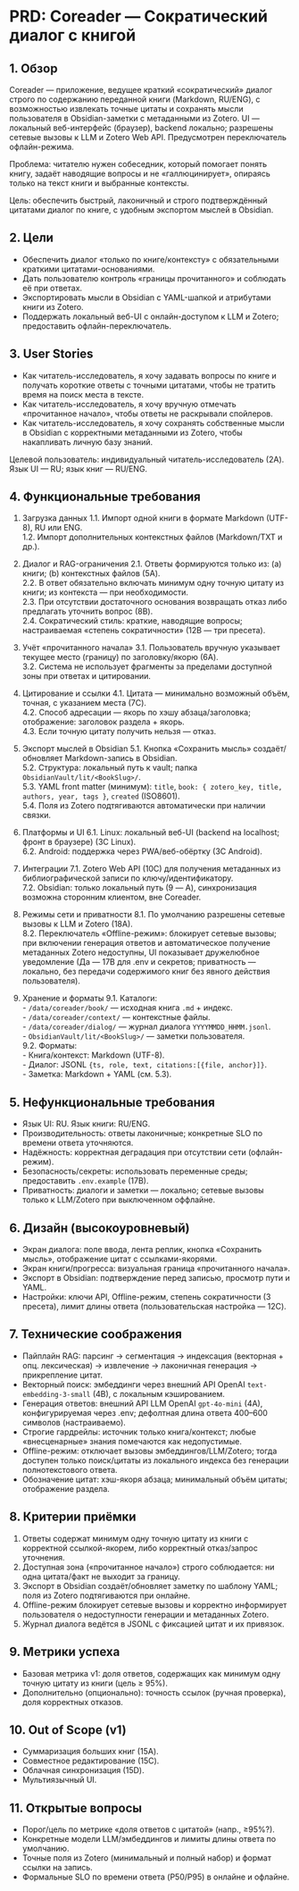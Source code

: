 # PRD: Coreader — Сократический диалог с книгой

## 1. Обзор
Coreader — приложение, ведущее краткий «сократический» диалог строго по содержанию переданной книги (Markdown, RU/ENG), с возможностью извлекать точные цитаты и сохранять мысли пользователя в Obsidian-заметки с метаданными из Zotero. UI — локальный веб-интерфейс (браузер), backend локально; разрешены сетевые вызовы к LLM и Zotero Web API. Предусмотрен переключатель офлайн-режима.

Проблема: читателю нужен собеседник, который помогает понять книгу, задаёт наводящие вопросы и не «галлюцинирует», опираясь только на текст книги и выбранные контексты.

Цель: обеспечить быстрый, лаконичный и строго подтверждённый цитатами диалог по книге, с удобным экспортом мыслей в Obsidian.

## 2. Цели
- Обеспечить диалог «только по книге/контексту» с обязательными краткими цитатами-основаниями.
- Дать пользователю контроль «границы прочитанного» и соблюдать её при ответах.
- Экспортировать мысли в Obsidian с YAML-шапкой и атрибутами книги из Zotero.
- Поддержать локальный веб-UI с онлайн-доступом к LLM и Zotero; предоставить офлайн-переключатель.

## 3. User Stories
- Как читатель-исследователь, я хочу задавать вопросы по книге и получать короткие ответы с точными цитатами, чтобы не тратить время на поиск места в тексте.
- Как читатель-исследователь, я хочу вручную отмечать «прочитанное начало», чтобы ответы не раскрывали спойлеров.
- Как читатель-исследователь, я хочу сохранять собственные мысли в Obsidian с корректными метаданными из Zotero, чтобы накапливать личную базу знаний.

Целевой пользователь: индивидуальный читатель-исследователь (2A). Язык UI — RU; язык книг — RU/ENG.

## 4. Функциональные требования
1. Загрузка данных
   1.1. Импорт одной книги в формате Markdown (UTF-8), RU или ENG.  
   1.2. Импорт дополнительных контекстных файлов (Markdown/TXT и др.).

2. Диалог и RAG-ограничения
   2.1. Ответы формируются только из: (a) книги; (b) контекстных файлов (5A).  
   2.2. В ответ обязательно включать минимум одну точную цитату из книги; из контекста — при необходимости.  
   2.3. При отсутствии достаточного основания возвращать отказ либо предлагать уточнить вопрос (8B).  
   2.4. Сократический стиль: краткие, наводящие вопросы; настраиваемая «степень сократичности» (12B — три пресета).

3. Учёт «прочитанного начала»
   3.1. Пользователь вручную указывает текущее место (границу) по заголовку/якорю (6A).  
   3.2. Система не использует фрагменты за пределами доступной зоны при ответах и цитировании.

4. Цитирование и ссылки
   4.1. Цитата — минимально возможный объём, точная, с указанием места (7C).  
   4.2. Способ адресации — якорь по хэшу абзаца/заголовка; отображение: заголовок раздела + якорь.  
   4.3. Если точную цитату получить нельзя — отказ.

5. Экспорт мыслей в Obsidian
   5.1. Кнопка «Сохранить мысль» создаёт/обновляет Markdown-запись в Obsidian.  
   5.2. Структура: локальный путь к vault; папка `ObsidianVault/lit/<BookSlug>/`.  
   5.3. YAML front matter (минимум): `title`, `book: { zotero_key, title, authors, year, tags }`, `created` (ISO8601).  
   5.4. Поля из Zotero подтягиваются автоматически при наличии связки.

6. Платформы и UI
   6.1. Linux: локальный веб-UI (backend на localhost; фронт в браузере) (3C Linux).  
   6.2. Android: поддержка через PWA/веб-обёртку (3C Android).

7. Интеграции
   7.1. Zotero Web API (10C) для получения метаданных из библиографической записи по ключу/идентификатору.  
   7.2. Obsidian: только локальный путь (9 — A), синхронизация возможна сторонним клиентом, вне Coreader.

8. Режимы сети и приватности
   8.1. По умолчанию разрешены сетевые вызовы к LLM и Zotero (18A).  
   8.2. Переключатель «Offline-режим»: блокирует сетевые вызовы; при включении генерация ответов и автоматическое получение метаданных Zotero недоступны, UI показывает дружелюбное уведомление (Да — 17B для .env и секретов; приватность — локально, без передачи содержимого книг без явного действия пользователя).

9. Хранение и форматы
   9.1. Каталоги:  
       - `/data/coreader/book/` — исходная книга `.md` + индекс.  
       - `/data/coreader/context/` — контекстные файлы.  
       - `/data/coreader/dialog/` — журнал диалога `YYYYMMDD_HHMM.jsonl`.  
       - `ObsidianVault/lit/<BookSlug>/` — заметки пользователя.  
   9.2. Форматы:  
       - Книга/контекст: Markdown (UTF-8).  
       - Диалог: JSONL `{ts, role, text, citations:[{file, anchor}]}`.  
       - Заметка: Markdown + YAML (см. 5.3).

## 5. Нефункциональные требования
- Язык UI: RU. Язык книги: RU/ENG.  
- Производительность: ответы лаконичные; конкретные SLO по времени ответа уточняются.  
- Надёжность: корректная деградация при отсутствии сети (офлайн-режим).  
- Безопасность/секреты: использовать переменные среды; предоставить `.env.example` (17B).  
- Приватность: диалоги и заметки — локально; сетевые вызовы только к LLM/Zotero при выключенном оффлайне.

## 6. Дизайн (высокоуровневый)
- Экран диалога: поле ввода, лента реплик, кнопка «Сохранить мысль», отображение цитат с ссылками-якорями.  
- Экран книги/прогресса: визуальная граница «прочитанного начала».  
- Экспорт в Obsidian: подтверждение перед записью, просмотр пути и YAML.  
- Настройки: ключи API, Offline-режим, степень сократичности (3 пресета), лимит длины ответа (пользовательская настройка — 12C).

## 7. Технические соображения
- Пайплайн RAG: парсинг → сегментация → индексация (векторная + опц. лексическая) → извлечение → лаконичная генерация → прикрепление цитат.  
- Векторный поиск: эмбеддинги через внешний API OpenAI `text-embedding-3-small` (4B), с локальным кэшированием.  
- Генерация ответов: внешний API LLM OpenAI `gpt-4o-mini` (4A), конфигурируемая через .env; дефолтная длина ответа 400–600 символов (настраиваемо).  
- Строгие гардрейлы: источник только книга/контекст; любые «внесценарные» знания помечаются как недопустимые.  
- Offline-режим: отключает вызовы эмбеддингов/LLM/Zotero; тогда доступен только поиск/цитаты из локального индекса без генерации полнотекстового ответа.  
- Обозначение цитат: хэш-якоря абзаца; минимальный объём цитаты; отображение раздела.

## 8. Критерии приёмки
1. Ответы содержат минимум одну точную цитату из книги с корректной ссылкой-якорем, либо корректный отказ/запрос уточнения.  
2. Доступная зона («прочитанное начало») строго соблюдается: ни одна цитата/факт не выходит за границу.  
3. Экспорт в Obsidian создаёт/обновляет заметку по шаблону YAML; поля из Zotero подтягиваются при онлайне.  
4. Offline-режим блокирует сетевые вызовы и корректно информирует пользователя о недоступности генерации и метаданных Zotero.  
5. Журнал диалога ведётся в JSONL с фиксацией цитат и их привязок.

## 9. Метрики успеха
- Базовая метрика v1: доля ответов, содержащих как минимум одну точную цитату из книги (цель ≥ 95%).  
- Дополнительно (опционально): точность ссылок (ручная проверка), доля корректных отказов.

## 10. Out of Scope (v1)
- Суммаризация больших книг (15A).  
- Совместное редактирование (15C).  
- Облачная синхронизация (15D).  
- Мультиязычный UI.

## 11. Открытые вопросы
- Порог/цель по метрике «доля ответов с цитатой» (напр., ≥95%?).  
- Конкретные модели LLM/эмбеддингов и лимиты длины ответа по умолчанию.  
- Точные поля из Zotero (минимальный и полный набор) и формат ссылки на запись.  
- Формальные SLO по времени ответа (P50/P95) в онлайне и офлайне.
